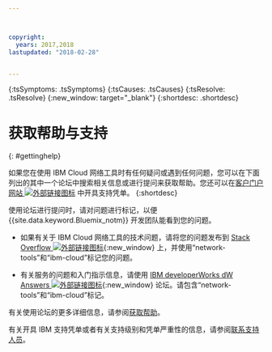```yaml
---



copyright:
  years: 2017,2018
lastupdated: "2018-02-28"


---
```


<!-- Common attributes used in the template are defined as follows: -->
{:tsSymptoms: .tsSymptoms} 
{:tsCauses: .tsCauses} 
{:tsResolve: .tsResolve} 
{:new_window: target="_blank"}
{:shortdesc: .shortdesc}

<!-- # {{site.data.keyword.blockstorageshort}} troubleshooting
{: #ts} -->
<!-- Provide an appropriate ID above -->

<!-- IN PROGRESS - AUDIENCE BLUE, STAGING ONLY -->


<!-- This is the template for troubleshooting topics.  -->

<!-- The short description section should include the service long name and "Bluemix" for search optimization. Example short description: -->

<!-- Add a heading and content for how to get help and support. Use this template for beta and GA services:  -->
# 获取帮助与支持 
{: #gettinghelp}

如果您在使用 IBM Cloud 网络工具时有任何疑问或遇到任何问题，您可以在下面列出的其中一个论坛中搜索相关信息或进行提问来获取帮助。您还可以在[客户门户网站 ![外部链接图标](../../icons/launch-glyph.svg "外部链接图标")](https://control.softlayer.com/) 中开具支持凭单。
{:shortdesc}

使用论坛进行提问时，请对问题进行标记，以便 {{site.data.keyword.Bluemix_notm}} 开发团队能看到您的问题。
<!--Insert the appropriate Stack Overflow tag for your service for <block-storage> in URL and text below:  -->
* 如果有关于 IBM Cloud 网络工具的技术问题，请将您的问题发布到 [Stack Overflow ![外部链接图标](../../icons/launch-glyph.svg "外部链接图标")](https://stackoverflow.com/search?q=network-tools+ibm-cloud){:new_window} 上，并使用“network-tools”和“ibm-cloud”标记您的问题。
<!--Insert the appropriate dW Answers tag for your service for <service_keyword> in URL below:  -->
* 有关服务的问题和入门指示信息，请使用 [IBM developerWorks dW Answers ![外部链接图标](../../icons/launch-glyph.svg "外部链接图标")](https://developer.ibm.com/answers/topics/network-tools.html?smartspace=ibm-cloud){:new_window} 论坛。请包含“network-tools”和“ibm-cloud”标记。

有关使用论坛的更多详细信息，请参阅[获取帮助](https://console.bluemix.net/docs/support/index.html#getting-help)。

有关开具 IBM 支持凭单或者有关支持级别和凭单严重性的信息，请参阅[联系支持人员](https://console.bluemix.net/docs/support/index.html#contacting-support)。

